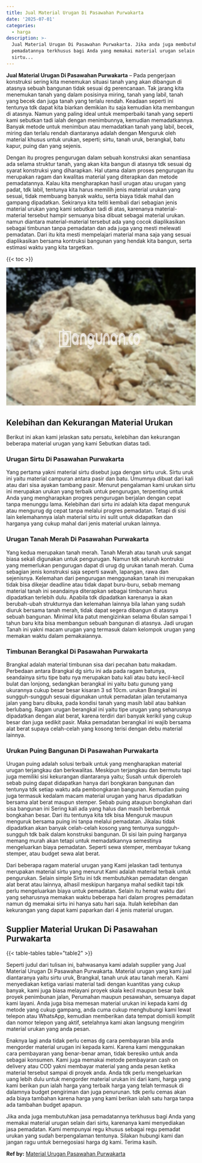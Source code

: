 ```yaml
---
title: Jual Material Urugan Di Pasawahan Purwakarta
date: '2025-07-01'
categories:
  - harga
description: >-
  Jual Material Urugan Di Pasawahan Purwakarta. Jika anda juga membutuhkan jasa
  pemadatannya terkhusus bagi Anda yang memakai material urugan selain dari
  sirtu...
---
```


**Jual Material Urugan Di Pasawahan Purwakarta** – Pada pengerjaan konstruksi sering kita menemukan situasi tanah yang akan dibangun di atasnya sebuah bangunan tidak sesuai dg perencanaan. Tak jarang kita menemukan tanah yang dalam posisinya miring, tanah yang labil, tanah yang becek dan juga tanah yang terlalu rendah. Keadaan seperti ini tentunya tdk dapat kita biarkan demikian itu saja kemudian kita membangun di atasnya. Namun yang paling ideal untuk memperbaiki tanah yang seperti kami sebutkan tadi ialah dengan menimbunnya, kemudian memadatkannya. Banyak metode untuk menimbun atau memadatkan tanah yang labil, becek, miring dan terlalu rendah diantaranya adalah dengan Menguruk oleh material khusus untuk urukan, seperti; sirtu, tanah uruk, berangkal, batu kapur, puing dan yang sejenis.

Dengan itu progres pengurugan dalam sebuah konstruksi akan senantiasa ada selama struktur tanah, yang akan kita bangun di atasnya tdk sesuai dg syarat konstruksi yang diharapkan. Hal utama dalam proses pengurugan itu merupakan ragam dan kwalitas material yang diterapkan dan metode pemadatannya. Kalau kita mengharapkan hasil urugan atau urugan yang padat, tdk labil, tentunya kita harus memilih jenis material urukan yang sesuai, tidak membuang banyak waktu, serta biaya tidak mahal dan gampang dipadatkan. Sekiranya kita teliti kembali dari sebagian jenis material urukan yang kami sebutkan tadi di atas, karenanya material-material tersebut hampir semuanya bisa dibuat sebagai material urukan. namun diantara material-material tersebut ada yang cocok diaplikasikan sebagai timbunan tanpa pemadatan dan ada juga yang mesti melewati pemadatan. Dari itu kita mesti mempelajari material mana saja yang sesuai diaplikasikan bersama kontruksi bangunan yang hendak kita bangun, serta estimasi waktu yang kita targetkan.

{{< toc >}}

![Jual Material Urugan Di Pasawahan Purwakarta](/images/jual-urugan-28.png)

## Kelebihan dan Kekurangan Material Urukan

Berikut ini akan kami jelaskan satu persatu, kelebihan dan kekurangan beberapa material urugan yang kami Sebutkan diatas tadi.

### Urugan Sirtu Di Pasawahan Purwakarta

Yang pertama yakni material sirtu disebut juga dengan sirtu uruk. Sirtu uruk ini yaitu material campuran antara pasir dan batu. Umumnya dibuat dari kali atau dari sisa ayakan tambang pasir. Menurut pengalaman kami urukan sirtu ini merupakan urukan yang terbaik untuk pengurugan, terpenting untuk Anda yang mengharapkan progres pengurugan berjalan dengan cepat tanpa menunggu lama. Kelebihan dari sirtu ini adalah kita dapat menguruk atau mengurug dg cepat tanpa melalui progres pemadatan. Tetapi di sisi lain kelemahannya ialah material sirtu ini sulit untuk didapatkan dan harganya yang cukup mahal dari jenis material urukan lainnya.

### Urugan Tanah Merah Di Pasawahan Purwakarta

Yang kedua merupakan tanah merah. Tanah Merah atau tanah uruk sangat biasa sekali digunakan untuk pengurugan. Namun tdk seluruh kontruksi yang memerlukan pengurugan dapat di urug dg urukan tanah merah. Cuma sebagian jenis konstruksi saja seperti sawah, lapangan, rawa dan sejenisnya. Kelemahan dari pengurugan menggunakan tanah ini merupakan tidak bisa dikejar deadline atau tidak dapat buru-buru, sebab memang material tanah ini seandainya diterapkan sebagai timbunan harus dipadatkan terlebih dulu. Apabila tdk dipadatkan karenanya ia akan berubah-ubah strukturnya dan kelemahan lainnya bila lahan yang sudah diuruk bersama tanah merah, tidak dapat segera dibangun di atasnya sebuah bangunan. Minimal kita patut mengizinkan selama 6bulan sampai 1 tahun baru kita bisa membangun sebuah bangunan di atasnya. Jadi urugan Tanah ini yakni macam urugan yang termasuk dalam kelompok urugan yang memakan waktu dalam pemakaiannya.

### Timbunan Berangkal Di Pasawahan Purwakarta

Brangkal adalah material timbunan sisa dari pecahan batu makadam. Perbedaan antara Brangkal dg sirtu ini ada pada ragam batunya, seandainya sirtu tipe batu nya merupakan batu kali atau batu kecil-kecil bulat dan lonjong, sedangkan berangkal ini yaitu batu gunung yang ukurannya cukup besar besar kisaran 3 sd 10cm. urukan Brangkal ini sungguh-sungguh sesuai digunakan untuk pemadatan jalan terutamanya jalan yang baru dibuka, pada kondisi tanah yang masih labil atau bahkan berlubang. Ragam urugan berangkal ini yaitu tipe urugan yang seharusnya dipadatkan dengan alat berat, karena terdiri dari banyak kerikil yang cukup besar dan juga sedikit pasir. Maka pemadatan berangkal ini wajib bersama alat berat supaya celah-celah yang kosong terisi dengan debu material lainnya.

### Urukan Puing Bangunan Di Pasawahan Purwakarta

Urugan puing adalah solusi terbaik untuk yang mengharapkan material urugan terjangkau dan berkwalitas. Meskipun terjangkau dan bermutu tapi juga memiliki sisi kekurangan diantaranya yaitu; Susah untuk diperoleh sebab puing dapat didapatkan hanya dari bongkaran bangunan dan tentunya tdk setiap waktu ada pembongkaran bangunan. Kemudian puing juga termasuk kedalam macam material urugan yang harus dipadatkan bersama alat berat maupun stemper. Sebab puing ataupun bongkahan dari sisa bangunan ini Sering kali ada yang halus dan masih berbentuk bongkahan besar. Dari itu tentunya kita tdk bisa Menguruk maupun menguruk bersama puing ini tanpa melalui pemadatan. Jikalau tidak dipadatkan akan banyak celah-celah kosong yang tentunya sungguh-sungguh tdk baik dalam konstruksi bangunan. Di sisi lain puing harganya memang murah akan tetapi untuk memadatkannya semestinya mengeluarkan biaya pemadatan. Seperti sewa stemper, membayar tukang stemper, atau budget sewa alat berat.

Dari beberapa ragam material urugan yang Kami jelaskan tadi tentunya merupakan material sirtu yang menurut Kami adalah material terbaik untuk pengurukan. Selain simple Sirtu ini tdk membutuhkan pemadatan dengan alat berat atau lainnya, alhasil meskipun harganya mahal sedikit tapi tdk perlu mengeluarkan biaya untuk pemadatan. Selain itu hemat waktu dari yang seharusnya memakan waktu beberapa hari dalam progres pemadatan namun dg memakai sirtu ini hanya satu hari saja. Itulah kelebihan dan kekurangan yang dapat kami paparkan dari 4 jenis material urugan.

## Supplier Material Urukan Di Pasawahan Purwakarta

{{< table-tables table="table2" >}}

Seperti judul dari tulisan ini, bahwasanya kami adalah supplier yang Jual Material Urugan Di Pasawahan Purwakarta. Material urugan yang kami jual diantaranya yaitu sirtu uruk, Brangkal, tanah uruk atau tanah merah. Kami menyediakan ketiga variasi material tadi dengan kuantitas yang cukup banyak, kami juga biasa melayani proyek skala kecil maupun besar baik proyek penimbunan jalan, Perumahan maupun pesawahan, semuanya dapat kami layani. Anda juga bisa memesan material urukan ini kepada kami dg metode yang cukup gampang, anda cuma cukup menghubungi kami lewat telepon atau WhatsApp, kemudian memberikan data tempat domisili komplit dan nomor telepon yang aktif, setelahnya kami akan langsung mengirim material urukan yang anda pesan.

Enaknya lagi anda tidak perlu cemas dg cara pembayaran bila anda mengorder material urugan ini kepada kami. Karena kami menggunakan cara pembayaran yang benar-benar aman, tidak beresiko untuk anda sebagai konsumen. Kami juga memakai metode pembayaran cash on delivery atau COD yakni membayar material yang anda pesan ketika material tersebut sampai di proyek anda. Anda tdk perlu mengeluarkan uang lebih dulu untuk mengorder material urukan ini dari kami, harga yang kami berikan pun ialah harga yang terbaik harga yang telah termasuk di dalamnya budget pengiriman dan juga penurunan. tdk perlu cemas akan ada biaya tambahan karena harga yang kami berikan ialah satu harga tanpa ada tambahan budget apapun.

Jika anda juga membutuhkan jasa pemadatannya terkhusus bagi Anda yang memakai material urugan selain dari sirtu, karenanya kami menyediakan jasa pemadatan. Kami mempunyai regu khusus sebagai regu pemadat urukan yang sudah berpengalaman tentunya. Silakan hubungi kami dan jangan ragu untuk bernegosiasi harga dg kami. Terima kasih.

**Ref by:** [Material Urugan Pasawahan Purwakarta](https://id.wikipedia.org/wiki/Material)
